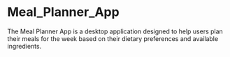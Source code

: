 # Meal_Planner_App
The Meal Planner App is a desktop application designed to help users plan their meals for the week based on their dietary preferences and available ingredients.
